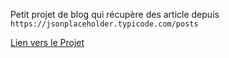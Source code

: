 Petit projet de blog qui récupère des article depuis `https://jsonplaceholder.typicode.com/posts`

[Lien vers le Projet](https://alik64.github.io/react-blog-lorem)
